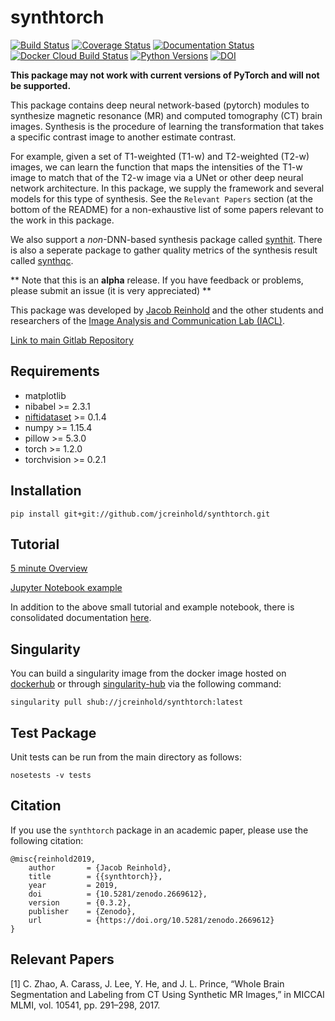 synthtorch
=======================

[![Build Status](https://api.travis-ci.com/jcreinhold/synthtorch.svg?branch=master&status=passed)](https://travis-ci.com/github/jcreinhold/synthtorch)
[![Coverage Status](https://coveralls.io/repos/github/jcreinhold/synthtorch/badge.svg?branch=master)](https://coveralls.io/github/jcreinhold/synthtorch?branch=master)
[![Documentation Status](https://readthedocs.org/projects/synthtorch/badge/?version=latest)](http://synthtorch.readthedocs.io/en/latest/)
[![Docker Cloud Build Status](https://img.shields.io/docker/cloud/build/jcreinhold/synthtorch.svg)](https://hub.docker.com/r/jcreinhold/synthtorch/)
[![Python Versions](https://img.shields.io/badge/python-3.6%20%7C%203.7-blue.svg)](https://www.python.org/downloads/release/python-360/)
[![DOI](https://zenodo.org/badge/DOI/10.5281/zenodo.2669612.svg)](https://doi.org/10.5281/zenodo.2669612)

**This package may not work with current versions of PyTorch and will not be supported.**

This package contains deep neural network-based (pytorch) modules to synthesize magnetic resonance (MR) and computed 
tomography (CT) brain images. Synthesis is the procedure of learning the transformation that takes a specific contrast image to another estimate contrast.

For example, given a set of T1-weighted (T1-w) and T2-weighted (T2-w) images, we can learn the function that maps the intensities of the
T1-w image to match that of the T2-w image via a UNet or other deep neural network architecture. In this package, we supply 
the framework and several models for this type of synthesis. See the `Relevant Papers` section (at the bottom of 
the README) for a non-exhaustive list of some papers relevant to the work in this package.

We also support a *non*-DNN-based synthesis package called [synthit](https://gitlab.com/jcreinhold/synthit).
There is also a seperate package to gather quality metrics of the synthesis result called [synthqc](https://gitlab.com/jcreinhold/synthqc).

** Note that this is an **alpha** release. If you have feedback or problems, please submit an issue (it is very appreciated) **

This package was developed by [Jacob Reinhold](https://jcreinhold.github.io) and the other students and researchers of the 
[Image Analysis and Communication Lab (IACL)](http://iacl.ece.jhu.edu/index.php/Main_Page).

[Link to main Gitlab Repository](https://gitlab.com/jcreinhold/synthtorch)

Requirements
------------

- matplotlib
- nibabel >= 2.3.1
- [niftidataset](https://github.com/jcreinhold/niftidataset) >= 0.1.4
- numpy >= 1.15.4
- pillow >= 5.3.0
- torch >= 1.2.0
- torchvision >= 0.2.1

Installation
------------

    pip install git+git://github.com/jcreinhold/synthtorch.git

Tutorial
--------

[5 minute Overview](https://github.com/jcreinhold/synthtorch/blob/master/tutorials/5min_tutorial.md)

[Jupyter Notebook example](https://nbviewer.jupyter.org/github/jcreinhold/synthtorch/blob/master/tutorials/tutorial.ipynb)

In addition to the above small tutorial and example notebook, there is consolidated documentation [here](https://synthtorch.readthedocs.io/en/latest/).

Singularity
-----------

You can build a singularity image from the docker image hosted on [dockerhub](https://hub.docker.com/r/jcreinhold/synthtorch/) or through [singularity-hub](https://www.singularity-hub.org/collections/2909) via the following command:

    singularity pull shub://jcreinhold/synthtorch:latest

Test Package
------------

Unit tests can be run from the main directory as follows:

    nosetests -v tests

Citation
--------

If you use the `synthtorch` package in an academic paper, please use the following citation:

    @misc{reinhold2019,
        author       = {Jacob Reinhold},
        title        = {{synthtorch}},
        year         = 2019,
        doi          = {10.5281/zenodo.2669612},
        version      = {0.3.2},
        publisher    = {Zenodo},
        url          = {https://doi.org/10.5281/zenodo.2669612}
    }
    
Relevant Papers
---------------

[1] C. Zhao, A. Carass, J. Lee, Y. He, and J. L. Prince, “Whole Brain Segmentation and Labeling from CT Using Synthetic MR Images,” in MICCAI MLMI, vol. 10541, pp. 291–298, 2017.
